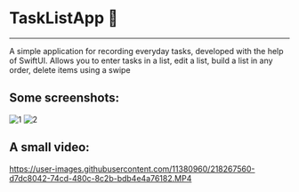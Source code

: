 # TaskListApp 📔
-----------------

A simple application for recording everyday tasks, developed with the help of SwiftUI.
Allows you to enter tasks in a list,
edit a list, 
build a list in any order, 
delete items using a swipe

Some screenshots:
-----------------
![1](https://user-images.githubusercontent.com/11380960/218267524-3c9dcfcb-ae37-4574-8e32-b1d66ffa2ca1.png)  ![2](https://user-images.githubusercontent.com/11380960/218267531-5583e577-e08d-4ec2-bc94-525537124dca.png)

A small video:
-----------------
https://user-images.githubusercontent.com/11380960/218267560-d7dc8042-74cd-480c-8c2b-bdb4e4a76182.MP4




